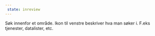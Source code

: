 ```yaml
---
 state: inreview
---
```

Søk innenfor et område. Ikon til venstre beskriver hva man søker i. F.eks tjenester, datalister, etc.
